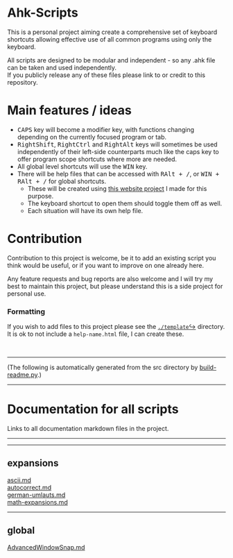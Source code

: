 # Ahk-Scripts

This is a personal project aiming create a comprehensive set of keyboard
shortcuts allowing effective use of all common programs using
only the keyboard.  

All scripts are designed to be modular and independent - so any .ahk file can
be taken and used independently.  
If you publicly release any of these files please link to or credit to this
repository.  


# Main features / ideas

- <kbd>CAPS</kbd> key will become a modifier key, with functions changing
depending on the currently focused program or tab.  
- <kbd>RightShift</kbd>, <kbd>RightCtrl</kbd> and <kbd>RightAlt</kbd> keys will
sometimes be used independently of their left-side counterparts much like the
caps key to offer program scope shortcuts where more are needed.  
- All global level shortcuts will use the <kbd>WIN</kbd> key.  
- There will be help files that can be accessed with <kbd>RAlt + /</kbd>, or
<kbd>WIN + RAlt + /</kbd> for global shortcuts.  
  - These will be created using [this website project](https://github.com/Archie-Adams/keyboard-shortcut-map-maker) I made for this purpose.  
  - The keyboard shortcut to open them should toggle them off as well.  
  - Each situation will have its own help file.  

# Contribution

Contribution to this project is welcome, be it to add an existing script you
think would be useful, or if you want to improve on one already here.  

Any feature requests and bug reports are also welcome and I will try my best to
maintain this project, but please understand this is a side project for personal use.  
### Formatting

If you wish to add files to this project please see the [`./template`↪](./template) directory.  
It is ok to not include a `help-name.html` file, I can create these.  

&nbsp;

<!-- SCRIPT COPY -->

----
(The following is automatically generated from the src directory by 
[build-readme.py](build-readme.py).)  

----
# Documentation for all scripts

Links to all documentation markdown files in the project.

---

<!-- SCRIPT STOP -->

---
## expansions
[ascii.md](src/expansions/ascii.md)  
[autocorrect.md](src/expansions/autocorrect.md)  
[german-umlauts.md](src/expansions/german-umlauts.md)  
[math-expansions.md](src/expansions/math-expansions.md)  

---
## global
[AdvancedWindowSnap.md](src/global/AdvancedWindowSnap.md)  
